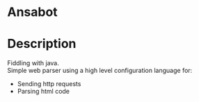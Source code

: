 Ansabot
=======

# Description

Fiddling with java.  
Simple web parser using a high level configuration language for:
* Sending http requests
* Parsing html code


